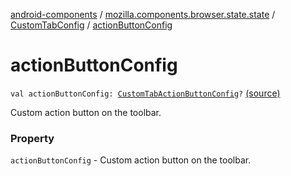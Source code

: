 [android-components](../../index.md) / [mozilla.components.browser.state.state](../index.md) / [CustomTabConfig](index.md) / [actionButtonConfig](./action-button-config.md)

# actionButtonConfig

`val actionButtonConfig: `[`CustomTabActionButtonConfig`](../-custom-tab-action-button-config/index.md)`?` [(source)](https://github.com/mozilla-mobile/android-components/blob/master/components/browser/state/src/main/java/mozilla/components/browser/state/state/CustomTabConfig.kt#L36)

Custom action button on the toolbar.

### Property

`actionButtonConfig` - Custom action button on the toolbar.